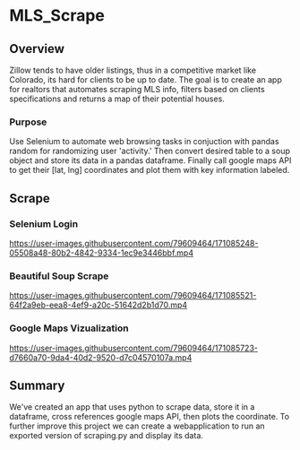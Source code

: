 # MLS_Scrape
## Overview
Zillow tends to have older listings, thus in a competitive market like Colorado, its hard for clients to be up to date. The goal is to create an app for realtors that automates scraping MLS info, filters based on clients specifications and returns a map of their potential houses.
### Purpose
Use Selenium to automate web browsing tasks in conjuction with pandas random for randomizing user 'activity.' Then convert desired table to a soup object and store its data in a pandas dataframe. Finally call google maps API to get their [lat, lng] coordinates and plot them with key information labeled.
## Scrape
### Selenium Login 
https://user-images.githubusercontent.com/79609464/171085248-05508a48-80b2-4842-9334-1ec9e3446bbf.mp4

### Beautiful Soup Scrape
https://user-images.githubusercontent.com/79609464/171085521-64f2a9eb-eea8-4ef9-a20c-51642d2b1d70.mp4

### Google Maps Vizualization
https://user-images.githubusercontent.com/79609464/171085723-d7660a70-9da4-40d2-9520-d7c04570107a.mp4

## Summary
We've created an app that uses python to scrape data, store it in a dataframe, cross references google maps API, then plots the coordinate. To further improve this project we can create a webapplication to run an exported version of scraping.py and display its data. 
